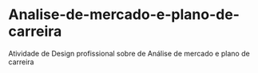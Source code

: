 # Analise-de-mercado-e-plano-de-carreira
Atividade de Design profissional sobre de Análise de mercado e plano de carreira
